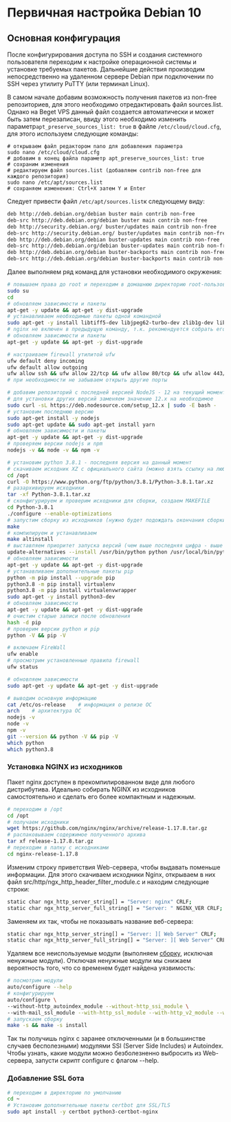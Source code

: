 # Первичная настройка Debian 10

## Основная конфигурация

После конфигурирования доступа по SSH и создания системного пользователя переходим к настройке операционной системы и установке требуемых пакетов. Дальнейшие действия производим непосредственно на удаленном сервере Debian при подключении по SSH через утилиту PuTTY \(или терминал Linux\). 

В самом начале добавим возможность получения пакетов из non-free репозиториев, для этого необходимо отредактировать файл sources.list. Однако на Beget VPS данный файл создается автоматически и может быть затем перезаписан, ввиду этого  необходимо изменить параметр`apt_preserve_sources_list: true` в файле `/etc/cloud/cloud.cfg`, для этого используем следующие команды:

```text
# открываем файл редактором nano для добавления параметра
sudo nano /etc/cloud/cloud.cfg
# добавим в конец файла параметр apt_preserve_sources_list: true
# сохраним изменения
# редактируем файл sources.list (добавляем contrib non-free для каждого репозитория)
sudo nano /etc/apt/sources.list
# сохраняем изменения: Ctrl+X затем Y и Enter
```

Следует привести файл `/etc/apt/sources.list`к следующему виду:

```bash
deb http://deb.debian.org/debian buster main contrib non-free
deb-src http://deb.debian.org/debian buster main contrib non-free
deb http://security.debian.org/ buster/updates main contrib non-free
deb-src http://security.debian.org/ buster/updates main contrib non-free
deb http://deb.debian.org/debian buster-updates main contrib non-free
deb-src http://deb.debian.org/debian buster-updates main contrib non-free
deb http://deb.debian.org/debian buster-backports main contrib non-free
deb-src http://deb.debian.org/debian buster-backports main contrib non-free
```

Далее выполняем ряд команд для установки необходимого окружения:

```bash
# повышаем права до root и переходим в домашнюю директорию root-пользователя
sudo su
cd
# обновляем зависимости и пакеты
apt-get -y update && apt-get -y dist-upgrade
# устанавливаем необходимые пакеты одной командной
sudo apt-get -y install libtiff5-dev libjpeg62-turbo-dev zlib1g-dev libfreetype6-dev liblcms2-dev libwebp-dev tcl8.6-dev tk8.6-dev gcc g++ libc-dev curl man libffi-dev libssl-dev libbz2-dev libncursesw5-dev libgdbm-dev liblzma-dev libsqlite3-dev tk-dev uuid-dev libreadline-dev build-essential libncurses5-dev libnss3-dev wget ufw git 
# nginx не включен в предыдущую команду, т.к. рекомендуется собрать его из исходников
# обновляем зависимости и пакеты
apt-get -y update && apt-get -y dist-upgrade

# настраиваем firewall утилитой ufw
ufw default deny incoming
ufw default allow outgoing
ufw allow ssh && ufw allow 22/tcp && ufw allow 80/tcp && ufw allow 443/tcp
# при необходимости не забываем открыть другие порты

# добавим репозиторий с последней версией NodeJS - 12 на текущий момент
# для установки других версий заменяем значение 12.x на необходимое
sudo curl -sL https://deb.nodesource.com/setup_12.x | sudo -E bash -
# установим последнюю версию
sudo apt-get install -y nodejs
sudo apt-get update && sudo apt-get install yarn
# обновляем зависимости и пакеты
apt-get -y update && apt-get -y dist-upgrade
# проверяем версии nodejs и npm
nodejs -v && node -v && npm -v

# установим python 3.8.1 - последняя версия на данный момент
# скачиваем исходник XZ с официального сайта (можно взять ссылку на любую версию)
cd /opt
curl -O https://www.python.org/ftp/python/3.8.1/Python-3.8.1.tar.xz
# разархивируем исходники
tar -xf Python-3.8.1.tar.xz
# сконфигурируем и проверим исходники для сборки, создаем MAKEFILE
cd Python-3.8.1
./configure --enable-optimizations
# запустим сборку из исходников (нужно будет подождать окончания сборки ~15 мин)
make
# компилируем и устанавливаем
make altinstall 
# выставляем приоритет запуска версий (чем выше последняя цифра - выше приоритет)
update-alternatives --install /usr/bin/python python /usr/local/bin/python3.8 2
# обновляем зависимости
apt-get -y update && apt-get -y dist-upgrade
# устанавливаем дополнительные пакеты pip
python -m pip install --upgrade pip
python3.8 -m pip install virtualenv
python3.8 -m pip install virtualenvwrapper
sudo apt-get -y install python3-dev
# обновляем зависимости
apt-get -y update && apt-get -y dist-upgrade
# очистим старые записи после обновления
hash -d pip
# проверим версии python и pip
python -V && pip -V

# включаем FireWall
ufw enable
# просмотрим установленные правила firewall 
ufw status

# обновляем зависимости
sudo apt-get -y update && apt-get -y dist-upgrade

# выводим основную информацию
cat /etc/os-release    # информация о релизе ОС
arch    # архитектура ОС
nodejs -v
node -v
npm -v
git --version && python -V && pip -V
which python
which python3.8
```

### Установка NGINX из исходников

Пакет nginx доступен в прекомпилированном виде для любого дистрибутива. Идеально собирать NGINX из исходников самостоятельно и сделать его более компактным и надежным.

```bash
# переходим в /opt
cd /opt
# получаем исходники
wget https://github.com/nginx/nginx/archive/release-1.17.8.tar.gz
# распаковываем содержимое полученного архива
tar xf release-1.17.8.tar.gz
# переходим в папку с исходниками
cd nginx-release-1.17.8
```

Изменим строку приветствия Web-сервера, чтобы выдавать поменьше информации. Для этого скачиваем исходники Nginx, открываем в них файл src/http/ngx\_http\_header\_filter\_module.c и находим следующие строки:

```bash
static char ngx_http_server_string[] = "Server: nginx" CRLF;
static char ngx_http_server_full_string[] = "Server: " NGINX_VER CRLF;
```

Заменяем их так, чтобы не показывать название веб-сервера:

```bash
static char ngx_http_server_string[] = "Server: ][ Web Server" CRLF;
static char ngx_http_server_full_string[] = "Server: ][ Web Server" CRLF;
```

Удаляем все неиспользуемые модули \(выполняем [сборку](https://nginx.org/ru/docs/configure.html), исключая ненужные модули\). Отключая ненужные модули мы снижаем вероятность того, что со временем будет найдена уязвимость:

```bash
# посмотрим модули
auto/configure --help
# конфигурируем
auto/configure \
--without-http_autoindex_module --without-http_ssi_module \
--with-mail_ssl_module --with-http_ssl_module --with-http_v2_module --with-http_realip_module
# запускаем сборку
make -s && make -s install
```

Так ты получишь nginx с заранее отключенными \(и в большинстве случаев бесполезными\) модулями SSI \(Server Side Includes\) и Autoindex. Чтобы узнать, какие модули можно безболезненно выбросить из Web-сервера, запусти скрипт configure с флагом --help.

### Добавление SSL бота

```bash
# переходим в директорию по умолчанию
cd ~
# Установим дополнительные пакеты certbot для SSL/TLS
sudo apt install -y certbot python3-certbot-nginx
```

